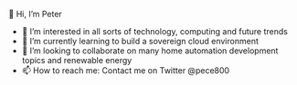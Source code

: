 👋 Hi, I’m Peter

- 👀 I’m interested in all sorts of technology, computing and future trends
- 🌱 I’m currently learning to build a sovereign cloud environment
- 💞️ I’m looking to collaborate on many home automation development topics and renewable energy
- 📫 How to reach me: Contact me on Twitter @pece800


